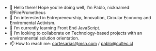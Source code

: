 - 👋 Hello there! Hope you're doing well, I’m Pablo, nicknamed @FirePrometheus
- 👀 I’m interested in Entrepreneurship, Innovation, Circular Economy and Enviromental Activism.
- 🌱 I’m currently learning Front End JavaScript.
- 💞️ I’m looking to collaborate on Technology-based projects with an environmental solution orientation.
- 📫 How to reach me: cortesarias@msn.com / pablo@cultec.cl

<!---
FirePrometheus/FirePrometheus is a ✨ special ✨ repository because its `README.md` (this file) appears on your GitHub profile.
You can click the Preview link to take a look at your changes.
--->
